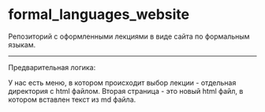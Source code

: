 # formal_languages_website
Репозиторий с оформленными лекциями в виде сайта по формальным языкам. 

---
Предварительная логика:

У нас есть меню, в котором происходит выбор лекции - отдельная директория с html файлом. 
Вторая страница - это новый html файл, в котором вставлен текст из md файла. 
